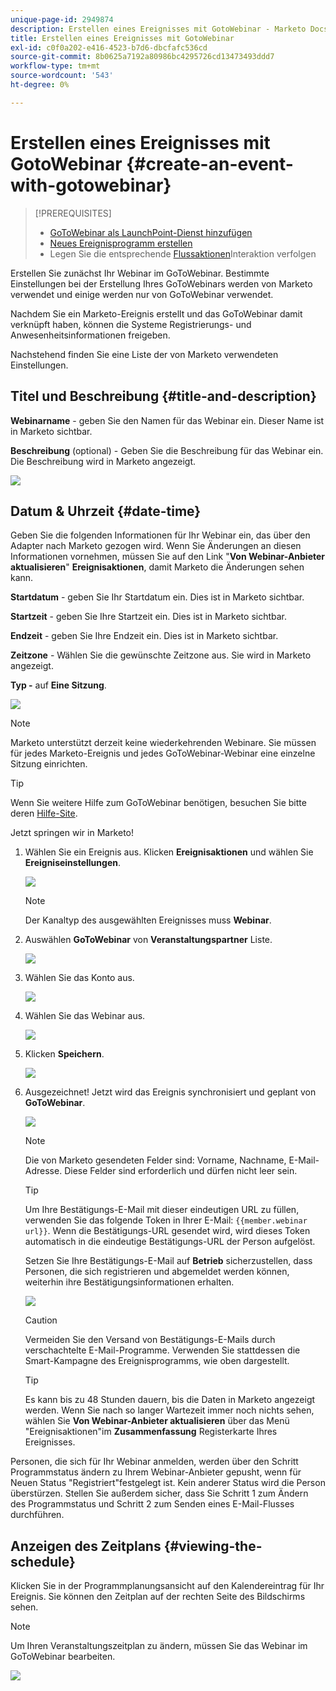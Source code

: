 ```yaml
---
unique-page-id: 2949874
description: Erstellen eines Ereignisses mit GotoWebinar - Marketo Docs - Produktdokumentation
title: Erstellen eines Ereignisses mit GotoWebinar
exl-id: c0f0a202-e416-4523-b7d6-dbcfafc536cd
source-git-commit: 8b0625a7192a80986bc4295726cd13473493ddd7
workflow-type: tm+mt
source-wordcount: '543'
ht-degree: 0%

---
```


# Erstellen eines Ereignisses mit GotoWebinar {#create-an-event-with-gotowebinar}

>[!PREREQUISITES]
>
>* [GoToWebinar als LaunchPoint-Dienst hinzufügen](/help/marketo/product-docs/administration/additional-integrations/add-gotowebinar-as-a-launchpoint-service.md)
>* [Neues Ereignisprogramm erstellen](/help/marketo/product-docs/demand-generation/events/understanding-events/create-a-new-event-program.md)
>* Legen Sie die entsprechende [Flussaktionen](/help/marketo/product-docs/core-marketo-concepts/smart-campaigns/flow-actions/add-a-flow-step-to-a-smart-campaign.md)Interaktion verfolgen


Erstellen Sie zunächst Ihr Webinar im GoToWebinar. Bestimmte Einstellungen bei der Erstellung Ihres GoToWebinars werden von Marketo verwendet und einige werden nur von GoToWebinar verwendet.

Nachdem Sie ein Marketo-Ereignis erstellt und das GoToWebinar damit verknüpft haben, können die Systeme Registrierungs- und Anwesenheitsinformationen freigeben.

Nachstehend finden Sie eine Liste der von Marketo verwendeten Einstellungen.

## Titel und Beschreibung {#title-and-description}

**Webinarname** - geben Sie den Namen für das Webinar ein. Dieser Name ist in Marketo sichtbar.

**Beschreibung** (optional) - Geben Sie die Beschreibung für das Webinar ein. Die Beschreibung wird in Marketo angezeigt.

![](assets/image2015-5-28-15-3a1-3a36.png)

## Datum &amp; Uhrzeit {#date-time}

Geben Sie die folgenden Informationen für Ihr Webinar ein, das über den Adapter nach Marketo gezogen wird. Wenn Sie Änderungen an diesen Informationen vornehmen, müssen Sie auf den Link &quot;**Von Webinar-Anbieter aktualisieren**&quot; **Ereignisaktionen**, damit Marketo die Änderungen sehen kann.

**Startdatum** - geben Sie Ihr Startdatum ein. Dies ist in Marketo sichtbar.

**Startzeit** - geben Sie Ihre Startzeit ein. Dies ist in Marketo sichtbar.

**Endzeit** - geben Sie Ihre Endzeit ein. Dies ist in Marketo sichtbar.

**Zeitzone** - Wählen Sie die gewünschte Zeitzone aus. Sie wird in Marketo angezeigt.

**Typ -** auf **Eine Sitzung**.

![](assets/image2015-5-28-15-3a7-3a1.png)

>[!NOTE]
>
>Marketo unterstützt derzeit keine wiederkehrenden Webinare. Sie müssen für jedes Marketo-Ereignis und jedes GoToWebinar-Webinar eine einzelne Sitzung einrichten.

>[!TIP]
>
>Wenn Sie weitere Hilfe zum GoToWebinar benötigen, besuchen Sie bitte deren [Hilfe-Site](https://support.logmeininc.com/gotowebinar).

Jetzt springen wir in Marketo!

1. Wählen Sie ein Ereignis aus. Klicken **Ereignisaktionen** und wählen Sie **Ereigniseinstellungen**.

   ![](assets/image2015-5-14-14-3a53-3a10.png)

   >[!NOTE]
   >
   >Der Kanaltyp des ausgewählten Ereignisses muss **Webinar**.

1. Auswählen **GoToWebinar** von **Veranstaltungspartner** Liste.

   ![](assets/image2015-5-14-14-3a55-3a20.png)

1. Wählen Sie das Konto aus.

   ![](assets/rtaimage-2.png)

1. Wählen Sie das Webinar aus.

   ![](assets/image2015-5-14-14-3a57-3a31.png)

1. Klicken **Speichern**.

   ![](assets/image2015-5-14-14-3a58-3a54.png)

1. Ausgezeichnet! Jetzt wird das Ereignis synchronisiert und geplant von **GoToWebinar**.

   ![](assets/image2015-5-14-15-3a0-3a47.png)

   >[!NOTE]
   >
   >Die von Marketo gesendeten Felder sind: Vorname, Nachname, E-Mail-Adresse. Diese Felder sind erforderlich und dürfen nicht leer sein.

   >[!TIP]
   >
   >Um Ihre Bestätigungs-E-Mail mit dieser eindeutigen URL zu füllen, verwenden Sie das folgende Token in Ihrer E-Mail: `{{member.webinar url}}`. Wenn die Bestätigungs-URL gesendet wird, wird dieses Token automatisch in die eindeutige Bestätigungs-URL der Person aufgelöst.
   >
   >Setzen Sie Ihre Bestätigungs-E-Mail auf **Betrieb** sicherzustellen, dass Personen, die sich registrieren und abgemeldet werden können, weiterhin ihre Bestätigungsinformationen erhalten.

   ![](assets/goto-webinar.png)

   >[!CAUTION]
   >
   >Vermeiden Sie den Versand von Bestätigungs-E-Mails durch verschachtelte E-Mail-Programme. Verwenden Sie stattdessen die Smart-Kampagne des Ereignisprogramms, wie oben dargestellt.

   >[!TIP]
   >
   >Es kann bis zu 48 Stunden dauern, bis die Daten in Marketo angezeigt werden. Wenn Sie nach so langer Wartezeit immer noch nichts sehen, wählen Sie **Von Webinar-Anbieter aktualisieren** über das Menü &quot;Ereignisaktionen&quot;im **Zusammenfassung** Registerkarte Ihres Ereignisses.

Personen, die sich für Ihr Webinar anmelden, werden über den Schritt Programmstatus ändern zu Ihrem Webinar-Anbieter gepusht, wenn für Neuen Status &quot;Registriert&quot;festgelegt ist. Kein anderer Status wird die Person überstürzen. Stellen Sie außerdem sicher, dass Sie Schritt 1 zum Ändern des Programmstatus und Schritt 2 zum Senden eines E-Mail-Flusses durchführen.

## Anzeigen des Zeitplans  {#viewing-the-schedule}

Klicken Sie in der Programmplanungsansicht auf den Kalendereintrag für Ihr Ereignis. Sie können den Zeitplan auf der rechten Seite des Bildschirms sehen.

>[!NOTE]
>
>Um Ihren Veranstaltungszeitplan zu ändern, müssen Sie das Webinar im GoToWebinar bearbeiten.

![](assets/image2015-5-14-15-3a3-3a13.png)

